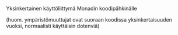Yksinkertainen käyttöliittymä Monadin koodipähkinälle

(huom. ympäristömuuttujat ovat suoraan koodissa yksinkertaisuuden vuoksi, normaalisti käyttäisin dotenviä)
